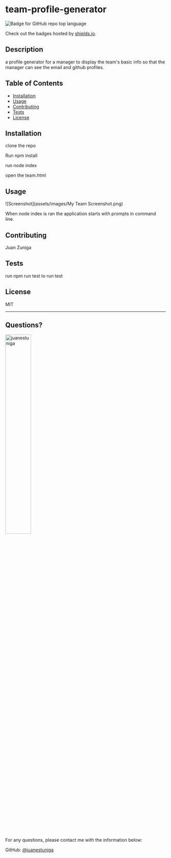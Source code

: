 # team-profile-generator
  ![Badge for GitHub repo top language](https://img.shields.io/github/languages/top/juanestuniga/team-profile-generator?style=flat&logo=appveyor)
  
  Check out the badges hosted by [shields.io](https://shields.io/).
  
  ## Description 
  
  
  a profile generator for a manager to display the team's basic info so that the manager can see the email and github profiles. 
  ## Table of Contents
  * [Installation](#installation)
  * [Usage](#usage)
  * [Contributing](#contributing)
  * [Tests](#tests)
  * [License](#license)
  
  ## Installation
  
  clone the repo      
  
  Run npm install    
  
  run node index     
  
  open the team.html
  
  ## Usage 
  ![Screenshot](assets/images/My Team Screenshot.png)
  
  When node index is ran the application starts with prompts in command line. 
  
  ## Contributing
  
  
  Juan Zuniga
  
  ## Tests
  
  
  run npm run test to run test
  
  ## License
  
  MIT
  
  ---
  
  ## Questions?
  <img src="https://avatars.githubusercontent.com/u/98054751?v=4" alt="juanestuniga" width="40%" />
  
  For any questions, please contact me with the information below:
 
  GitHub: [@juanestuniga](https://api.github.com/users/juanestuniga)